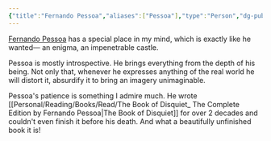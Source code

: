```yaml
---
{"title":"Fernando Pessoa","aliases":["Pessoa"],"type":"Person","dg-publish":true,"dg-note-icon":2,"tags":["person","person/writer"],"created":"2023-01-15T11:36:37+06:00","updated":"2023-01-15T23:40:06+06:00","permalink":"/entities/person/fernando-pessoa/","dgPassFrontmatter":true,"noteIcon":2}
---
```


[Fernando Pessoa](https://en.wikipedia.org/wiki/Fernando%20Pessoa) has a special place in my mind, which is exactly like he wanted— an enigma, an impenetrable castle.

Pessoa is mostly introspective. He brings everything from the depth of his being. Not only that, whenever he expresses anything of the real world he will distort it, absurdify it to bring an imagery unimaginable.

Pessoa's patience is something I admire much. He wrote [[Personal/Reading/Books/Read/The Book of Disquiet_ The Complete Edition by Fernando Pessoa\|The Book of Disquiet]] for over 2 decades and couldn't even finish it before his death. And what a beautifully unfinished book it is!